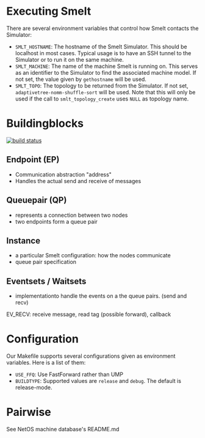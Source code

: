 Executing Smelt
===============

There are several environment variables that control how Smelt contacts the Simulator:

- `SMLT_HOSTNAME`: The hostname of the Smelt Simulator. This should be
  localhost in most cases. Typical usage is to have an SSH tunnel to
  the Simulator or to run it on the same machine.
- `SMLT_MACHINE`: The name of the machine Smelt is running on. This
  serves as an identifier to the Simulator to find the associated
  machine model. If not set, the value given by `gethostname` will be
  used.
- `SMLT_TOPO`: The topology to be returned from the Simulator. If not
  set, `adaptivetree-nomm-shuffle-sort` will be used. Note that this
  will only be used if the call to `smlt_topology_create` uses `NULL`
  as topology name.


Buildingblocks
==============

[![build status](https://gitlab.inf.ethz.ch/skaestle/smelt/badges/master/build.svg)](https://gitlab.inf.ethz.ch/skaestle/smelt/commits/master)

Endpoint (EP)
-------------
 * Communication abstraction "address"
 * Handles the actual send and receive of messages

Queuepair (QP)
--------------
 * represents a connection between two nodes
 * two endpoints form a queue pair

Instance
--------
 * a particular Smelt configuration: how the nodes communicate
 * queue pair specification


Eventsets / Waitsets
--------------------
 * implementationto handle the events on a the queue pairs. (send and recv)


EV_RECV: receive message, read tag (possible forward), callback

# Configuration

Our Makefile supports several configurations given as environment
variables. Here is a list of them:

- `USE_FFQ`: Use FastForward rather than UMP
- `BUILDTYPE`: Supported values are `release` and `debug`. The default
  is release-mode.

# Pairwise

See NetOS machine database's README.md
